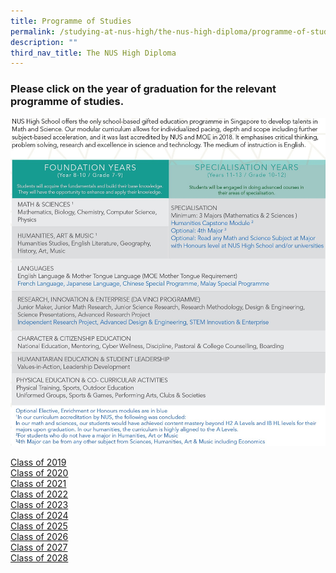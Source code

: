 ```yaml
---
title: Programme of Studies
permalink: /studying-at-nus-high/the-nus-high-diploma/programme-of-studies/
description: ""
third_nav_title: The NUS High Diploma
---
```

### **Please click on the year of graduation for the relevant programme of studies.**

<img src="/images/Nushdip.jpeg">

<a href="/files/grad2019.pdf" target="_blank" rel="noopener noreferrer"> Class of 2019</a>  
<a href="/files/grad2020.pdf" target="_blank" rel="noopener noreferrer"> Class of 2020</a>  
<a href="/files/grad2021.pdf" target="_blank" rel="noopener noreferrer"> Class of 2021</a>  
<a href="/files/grad2022.pdf" target="_blank" rel="noopener noreferrer"> Class of 2022</a>  
<a href="/files/grad2023.pdf" target="_blank" rel="noopener noreferrer"> Class of 2023</a>  
<a href="/files/grad2024.pdf" target="_blank" rel="noopener noreferrer"> Class of 2024</a>  
<a href="/files/grad2025.pdf" target="_blank" rel="noopener noreferrer"> Class of 2025</a>  
<a href="/files/grad2026.pdf" target="_blank" rel="noopener noreferrer"> Class of 2026</a>  
<a href="/files/grad2027.pdf" target="_blank" rel="noopener noreferrer"> Class of 2027</a>  
<a href="/files/grad2028.pdf" target="_blank" rel="noopener noreferrer"> Class of 2028</a>